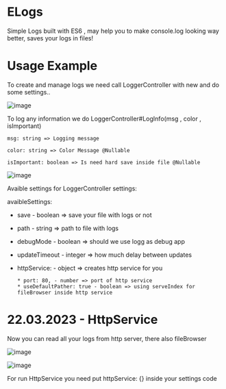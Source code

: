 # ELogs
Simple Logs built with ES6 , may help you to make console.log looking way better, saves your logs in files!


# Usage Example

To create and manage logs we need call LoggerController with new and do some settings..

![image](https://user-images.githubusercontent.com/105514122/226968200-25b36b1c-7b22-4f92-b99e-4ce97d7deba9.png)

To log any information we do LoggerController#LogInfo(msg , color , isImportant)

    msg: string => Logging message

    color: string => Color Message @Nullable

    isImportant: boolean => Is need hard save inside file @Nullable

![image](https://user-images.githubusercontent.com/105514122/226968627-a7742ae9-c877-47b2-9ad7-1e1fe6f22a5d.png)


Avaible settings for LoggerController settings:

avaibleSettings:
 *  save - boolean => save your file with logs or not
 *  path - string => path to file with logs
 *  debugMode - boolean => should we use logg as debug app
 *  updateTimeout - integer => how much delay between updates
 *  httpService: - object => creates http service for you 

        * port: 80, - number => port of http service
        * useDefaultPather: true - boolean => using serveIndex for fileBrowser inside http service

# 22.03.2023 - HttpService

Now you can read all your logs from http server, there also fileBrowser

![image](https://user-images.githubusercontent.com/105514122/226969335-724579c5-54cc-4413-9bc7-2b988c7760e0.png)

![image](https://user-images.githubusercontent.com/105514122/226969388-b823b133-3f1c-4550-9fcd-5a0f6617e106.png)

For run HttpService you need put httpService: {} inside your settings code

